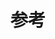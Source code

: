 # 参考

[](https://xie.infoq.cn/article/bcef50b14c4e787d65f92a2b9)
[](https://www.boris1993.com/about/)
[](https://lipeng1667.github.io/2021/06/20/install-redis-with-docker-compose-and-configurate-as-raplication/)